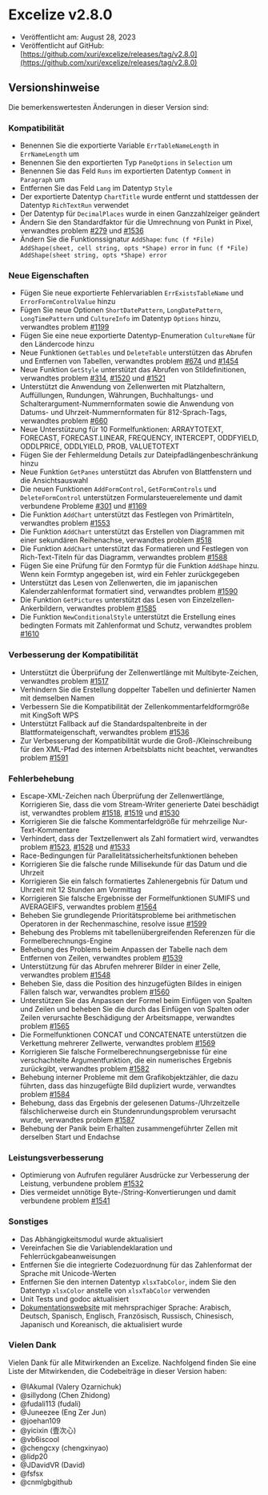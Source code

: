 # Excelize v2.8.0

* Veröffentlicht am: August 28, 2023
* Veröffentlicht auf GitHub: [https://github.com/xuri/excelize/releases/tag/v2.8.0](https://github.com/xuri/excelize/releases/tag/v2.8.0)

## Versionshinweise

Die bemerkenswertesten Änderungen in dieser Version sind:

### Kompatibilität

* Benennen Sie die exportierte Variable `ErrTableNameLength` in `ErrNameLength` um
* Benennen Sie den exportierten Typ `PaneOptions` in `Selection` um
* Benennen Sie das Feld `Runs` im exportierten Datentyp `Comment` in `Paragraph` um
* Entfernen Sie das Feld `Lang` im Datentyp `Style`
* Der exportierte Datentyp `ChartTitle` wurde entfernt und stattdessen der Datentyp `RichTextRun` verwendet
* Der Datentyp für `DecimalPlaces` wurde in einen Ganzzahlzeiger geändert
* Ändern Sie den Standardfaktor für die Umrechnung von Punkt in Pixel, verwandtes problem [#279](https://github.com/xuri/excelize/issues/279) und [#1536](https://github.com/xuri/excelize/issues/1536)
* Ändern Sie die Funktionssignatur `AddShape`: `func (f *File) AddShape(sheet, cell string, opts *Shape) error` in `func (f *File) AddShape(sheet string, opts *Shape) error`

### Neue Eigenschaften

* Fügen Sie neue exportierte Fehlervariablen `ErrExistsTableName` und `ErrorFormControlValue` hinzu
* Fügen Sie neue Optionen `ShortDatePattern`, `LongDatePattern`, `LongTimePattern` und `CultureInfo` im Datentyp `Options` hinzu, verwandtes problem [#1199](https://github.com/xuri/excelize/issues/1199)
* Fügen Sie eine neue exportierte Datentyp-Enumeration `CultureName` für den Ländercode hinzu
* Neue Funktionen `GetTables` und `DeleteTable` unterstützen das Abrufen und Entfernen von Tabellen, verwandtes problem [#674](https://github.com/xuri/excelize/issues/674) und [#1454](https://github.com/xuri/excelize/issues/1454)
* Neue Funktion `GetStyle` unterstützt das Abrufen von Stildefinitionen, verwandtes problem [#314](https://github.com/xuri/excelize/issues/314), [#1520](https://github.com/xuri/excelize/issues/1520) und [#1521](https://github.com/xuri/excelize/issues/1521)
* Unterstützt die Anwendung von Zellenwerten mit Platzhaltern, Auffüllungen, Rundungen, Währungen, Buchhaltungs- und Schalterargument-Nummernformaten sowie die Anwendung von Datums- und Uhrzeit-Nummernformaten für 812-Sprach-Tags, verwandtes problem [#660](https://github.com/xuri/excelize/issues/660)
* Neue Unterstützung für 10 Formelfunktionen: ARRAYTOTEXT, FORECAST, FORECAST.LINEAR, FREQUENCY, INTERCEPT, ODDFYIELD, ODDLPRICE, ODDLYIELD, PROB, VALUETOTEXT
* Fügen Sie der Fehlermeldung Details zur Dateipfadlängenbeschränkung hinzu
* Neue Funktion `GetPanes` unterstützt das Abrufen von Blattfenstern und die Ansichtsauswahl
* Die neuen Funktionen `AddFormControl`, `GetFormControls` und `DeleteFormControl` unterstützen Formularsteuerelemente und damit verbundene Probleme [#301](https://github.com/xuri/excelize/issues/301) und [#1169](https://github.com/xuri/excelize/issues/1169)
* Die Funktion `AddChart` unterstützt das Festlegen von Primärtiteln, verwandtes problem [#1553](https://github.com/xuri/excelize/issues/1553)
* Die Funktion `AddChart` unterstützt das Erstellen von Diagrammen mit einer sekundären Reihenachse, verwandtes problem [#518](https://github.com/xuri/excelize/issues/518)
* Die Funktion `AddChart` unterstützt das Formatieren und Festlegen von Rich-Text-Titeln für das Diagramm, verwandtes problem [#1588](https://github.com/xuri/excelize/issues/1588)
* Fügen Sie eine Prüfung für den Formtyp für die Funktion `AddShape` hinzu. Wenn kein Formtyp angegeben ist, wird ein Fehler zurückgegeben
* Unterstützt das Lesen von Zellenwerten, die im japanischen Kalenderzahlenformat formatiert sind, verwandtes problem [#1590](https://github.com/xuri/excelize/issues/1590)
* Die Funktion `GetPictures` unterstützt das Lesen von Einzelzellen-Ankerbildern, verwandtes problem [#1585](https://github.com/xuri/excelize/issues/1585)
* Die Funktion `NewConditionalStyle` unterstützt die Erstellung eines bedingten Formats mit Zahlenformat und Schutz, verwandtes problem [#1610](https://github.com/xuri/excelize/issues/1610)

### Verbesserung der Kompatibilität

* Unterstützt die Überprüfung der Zellenwertlänge mit Multibyte-Zeichen, verwandtes problem [#1517](https://github.com/xuri/excelize/issues/1517)
* Verhindern Sie die Erstellung doppelter Tabellen und definierter Namen mit demselben Namen
* Verbessern Sie die Kompatibilität der Zellenkommentarfeldformgröße mit KingSoft WPS
* Unterstützt Fallback auf die Standardspaltenbreite in der Blattformateigenschaft, verwandtes problem [#1536](https://github.com/xuri/excelize/issues/1536)
* Zur Verbesserung der Kompatibilität wurde die Groß-/Kleinschreibung für den XML-Pfad des internen Arbeitsblatts nicht beachtet, verwandtes problem [#1591](https://github.com/xuri/excelize/issues/1591)

### Fehlerbehebung

* Escape-XML-Zeichen nach Überprüfung der Zellenwertlänge, Korrigieren Sie, dass die vom Stream-Writer generierte Datei beschädigt ist, verwandtes problem [#1518](https://github.com/xuri/excelize/issues/1518), [#1519](https://github.com/xuri/excelize/issues/1519) und [#1530](https://github.com/xuri/excelize/issues/1530)
* Korrigieren Sie die falsche Kommentarfeldgröße für mehrzeilige Nur-Text-Kommentare
* Verhindert, dass der Textzellenwert als Zahl formatiert wird, verwandtes problem [#1523](https://github.com/xuri/excelize/issues/1523), [#1528](https://github.com/xuri/excelize/issues/1528) und [#1533](https://github.com/xuri/excelize/issues/1533)
* Race-Bedingungen für Parallelitätssicherheitsfunktionen beheben
* Korrigieren Sie die falsche runde Millisekunde für das Datum und die Uhrzeit
* Korrigieren Sie ein falsch formatiertes Zahlenergebnis für Datum und Uhrzeit mit 12 Stunden am Vormittag
* Korrigieren Sie falsche Ergebnisse der Formelfunktionen SUMIFS und AVERAGEIFS, verwandtes problem [#1564](https://github.com/xuri/excelize/issues/1564)
* Beheben Sie grundlegende Prioritätsprobleme bei arithmetischen Operatoren in der Rechenmaschine, resolve issue [#1599](https://github.com/xuri/excelize/issues/1599)
* Behebung des Problems mit tabellenübergreifenden Referenzen für die Formelberechnungs-Engine
* Behebung des Problems beim Anpassen der Tabelle nach dem Entfernen von Zeilen, verwandtes problem [#1539](https://github.com/xuri/excelize/issues/1539)
* Unterstützung für das Abrufen mehrerer Bilder in einer Zelle, verwandtes problem [#1548](https://github.com/xuri/excelize/issues/1548)
* Beheben Sie, dass die Position des hinzugefügten Bildes in einigen Fällen falsch war, verwandtes problem [#1560](https://github.com/xuri/excelize/issues/1560)
* Unterstützen Sie das Anpassen der Formel beim Einfügen von Spalten und Zeilen und beheben Sie die durch das Einfügen von Spalten oder Zeilen verursachte Beschädigung der Arbeitsmappe, verwandtes problem [#1565](https://github.com/xuri/excelize/issues/1565)
* Die Formelfunktionen CONCAT und CONCATENATE unterstützen die Verkettung mehrerer Zellwerte, verwandtes problem [#1569](https://github.com/xuri/excelize/issues/1569)
* Korrigieren Sie falsche Formelberechnungsergebnisse für eine verschachtelte Argumentfunktion, die ein numerisches Ergebnis zurückgibt, verwandtes problem [#1582](https://github.com/xuri/excelize/issues/1582)
* Behebung interner Probleme mit dem Grafikobjektzähler, die dazu führten, dass das hinzugefügte Bild dupliziert wurde, verwandtes problem [#1584](https://github.com/xuri/excelize/issues/1584)
* Behebung, dass das Ergebnis der gelesenen Datums-/Uhrzeitzelle fälschlicherweise durch ein Stundenrundungsproblem verursacht wurde, verwandtes problem [#1587](https://github.com/xuri/excelize/issues/1587)
* Behebung der Panik beim Erhalten zusammengeführter Zellen mit derselben Start und Endachse

### Leistungsverbesserung

* Optimierung von Aufrufen regulärer Ausdrücke zur Verbesserung der Leistung, verbundene problem [#1532](https://github.com/xuri/excelize/issues/1532)
* Dies vermeidet unnötige Byte-/String-Konvertierungen und damit verbundene problem [#1541](https://github.com/xuri/excelize/issues/1541)

### Sonstiges

* Das Abhängigkeitsmodul wurde aktualisiert
* Vereinfachen Sie die Variablendeklaration und Fehlerrückgabeanweisungen
* Entfernen Sie die integrierte Codezuordnung für das Zahlenformat der Sprache mit Unicode-Werten
* Entfernen Sie den internen Datentyp `xlsxTabColor`, indem Sie den Datentyp `xlsxColor` anstelle von `xlsxTabColor` verwenden
* Unit Tests und godoc aktualisiert
* [Dokumentationswebsite](https://xuri.me/excelize) mit mehrsprachiger Sprache: Arabisch, Deutsch, Spanisch, Englisch, Französisch, Russisch, Chinesisch, Japanisch und Koreanisch, die aktualisiert wurde

### Vielen Dank

Vielen Dank für alle Mitwirkenden an Excelize. Nachfolgend finden Sie eine Liste der Mitwirkenden, die Codebeiträge in dieser Version haben:

* @IAkumaI (Valery Ozarnichuk)
* @sillydong (Chen Zhidong)
* @fudali113 (fudali)
* @Juneezee (Eng Zer Jun)
* @joehan109
* @yicixin (壹次心)
* @vb6iscool
* @chengcxy (chengxinyao)
* @lidp20
* @JDavidVR (David)
* @fsfsx
* @cnmlgbgithub
